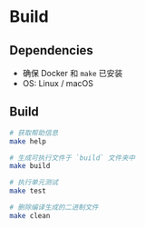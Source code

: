 # Build

## Dependencies

- 确保 Docker 和 `make` 已安装
- OS: Linux / macOS

## Build

```sh
# 获取帮助信息
make help

# 生成可执行文件于 `build` 文件夹中
make build

# 执行单元测试
make test

# 删除编译生成的二进制文件
make clean
```
